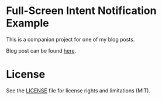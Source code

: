 # Full-Screen Intent Notification Example

This is a companion project for one of my blog posts.

Blog post can be found [here](https://www.giorgosneokleous.com/2020/03/15/full-screen-intent-notifications-android/).

# License

See the [LICENSE](https://github.com/giorgosneokleous93/fullscreenintentexample/blob/master/LICENSE) file for license rights and limitations (MIT).
